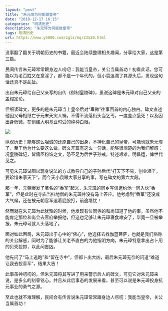 ```yaml
---
layout: "post"
title: "朱元璋为何能做皇帝"
date: "2018-12-17 16:15"
categories: "明清历史"
description: "朱元璋为何能做皇帝"
tags: 明清历史
url: https://www.y5000.com/zgls/mq/23520.html
---
```






没事翻了翻关于明朝历史的书籍，最近会陆续整理相关趣闻，分享给大家，这是第三篇。

民间传言朱元璋常常跟身边人唠叨：我能当皇帝，关公当属首功！初看此话，您可能以为老百姓又在意淫了，都不是一个年代的，但小袁追溯了其源头后，发现这句话还真不是乱扯。

出自朱元璋给自己父亲写的自传《御制皇陵碑》，虽说这碑是朱元璋对自己父亲的盖棺定论。

但细读碑文，更多的是朱元璋当上皇帝后对“卑微”往事回首的内心独白。碑文直述他因父母相继亡于元末天灾人祸，不得不流落街头当乞丐，一度差点饿死！以及因出身低微，在创建大明基业时受的种种白眼。

![](https://img.y5000.com/uploads/allimg/170710/1009141220-0.jpg)

纵观历史！能够这么坦诚的还原自己的出身，不神化自己的皇帝，可能也就朱元璋了，至于他为什么要这么做，碑文开篇有这么一句话，能够很清楚的为我们解惑：况皇陵碑记，皆儒臣粉饰之文，恐不足为后世子孙戒。特述艰难，明昌运，俾世代见之。

可见朱元璋试图以现身说法的方式教导自己的子孙后代“打天下不易，创业艰辛，要珍惜朱家天下”。而今天小袁跟大家分享的事，写在碑文的第六大段。

那一年，元朝爆发了著名的“香军”起义，朱元璋的同乡写信邀约他一同入伙“香军”，但是此时在寺庙当扫地僧的朱元璋并没有马上答应。他考虑到“香军”还没成大气候，还在被元朝官军追着屁股打，前途堪忧！

然而就在朱元璋为此犹豫的时候，他发现有位同寺的和尚知道了他的事，虽然他不能肯定那位和尚会去官府举报他，但这也足够让朱元璋寝食难安了，毕竟一旦被举报，朱元璋可就人头落地了。

面对如此困局，朱元璋出于心中的“佛心”，他选择去找伽蓝菩萨，也就是我们俗称的关公解惑，同时为了能够让关老爷直白的为他指明方向，朱元璋特意拿出占卜用的贝壳投掷，以此问吉凶。

他先问了“马上逃跑”和“留在寺中”，但都卜出大凶，最后朱元璋无奈的问道“难道让我去投香军”，结果大吉！

此事虽神叨叨的，但朱元璋将其写进了用来警示后人的碑文，可见它对朱元璋来说，是多么的刻骨铭心。并且从此后事态的发展来看，甚至可以说是朱元璋投身抗元事业的勇气之源。

至此也就不难理解，民间会有传言说朱元璋常常跟身边人唠叨：我能当皇帝，关公当属首功！
